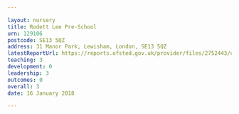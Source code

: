 ```yaml
---

layout: nursery
title: Rodett Lee Pre-School
urn: 129106
postcode: SE13 5QZ
address: 31 Manor Park, Lewisham, London, SE13 5QZ
latestReportUrl: https://reports.ofsted.gov.uk/provider/files/2752443/urn/129106.pdf
teaching: 3
development: 0
leadership: 3
outcomes: 0
overall: 3
date: 16 January 2018

---
```

